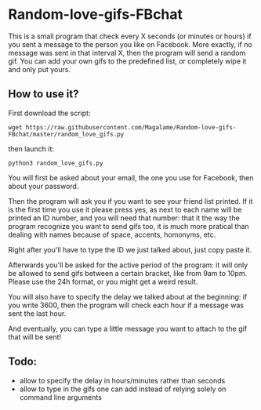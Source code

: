 # Random-love-gifs-FBchat

This is a small program that check every X seconds (or minutes or hours) if you sent a message to the person you like on Facebook. 
More exactly, if no message was sent in that interval X, then the program will send a random gif. 
You can add your own gifs to the predefined list, or completely wipe it and only put yours.


## How to use it?

First download the script:

`wget https://raw.githubusercontent.com/Magalame/Random-love-gifs-FBchat/master/random_love_gifs.py`

then launch it:

`python3 random_love_gifs.py`

You will first be asked about your email, the one you use for Facebook, then about your password. 

Then the program will ask you if you want to see your friend list printed. If it is the first time you use it please press yes, 
as next to each name will be printed an ID number, and you will need that number: that it the way the program recognize you want to send gifs too, 
it is much more pratical than dealing with names because of space, accents, homonyms, etc.

Right after you'll have to type the ID we just talked about, just copy paste it. 

Afterwards you'll be asked for the active period of the program: it will only be allowed to send gifs between a certain bracket, like from 9am to 10pm. 
Please use the 24h format, or you might get a weird result.

You will also have to specify the delay we talked about at the beginning: if you write 3600, then the program will check each hour if a message was sent the last hour. 

And eventually, you can type a little message you want to attach to the gif that will be sent!

## Todo:
* allow to specify the delay in hours/minutes rather than seconds
* allow to type in the gifs one can add instead of relying solely on command line arguments
